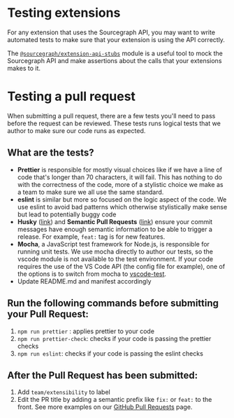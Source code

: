 # Testing extensions

For any extension that uses the Sourcegraph API, you may want to write automated
tests to make sure that your extension is using the API correctly.

The
[`@sourcegraph/extension-api-stubs`](https://github.com/sourcegraph/extension-api-stubs)
module is a useful tool to mock the Sourcegraph API and make assertions about
the calls that your extensions makes to it.

# Testing a pull request 

When submitting a pull request, there are a few tests you'll need to pass before the request can be reviewed. These tests runs logical tests that we author to make sure our code runs as expected.

## What are the tests?
- **Prettier** is responsible for mostly visual choices like if we have a line of code that's longer than 70 characters, it will fail. This has nothing to do with the correctness of the code, more of a stylistic choice we make as a team to make sure we all use the same standard.
- **eslint** is similar but more so focused on the logic aspect of the code. We use eslint to avoid bad patterns which otherwise stylistically make sense but lead to potentially buggy code
- **Husky** ([link](https://typicode.github.io/husky/#/)) and **Semantic Pull Requests** ([link](https://github.com/zeke/semantic-pull-requests)) ensure your commit messages have enough semantic information to be able to trigger a release. For example, `feat:` tag is for new features.
- **Mocha**, a JavaScript test framework for Node.js, is responsible for running unit tests. We use mocha directly to author our tests, so the vscode module is not available to the test environment. If your code requires the use of the VS Code API (the config file for example), one of the options is to switch from mocha to [vscode-test](https://code.visualstudio.com/api/working-with-extensions/testing-extension).
- Update README.md and manifest accordingly

## Run the following commands before submitting your Pull Request:
1. `npm run prettier` : applies prettier to your code
1. `npm run prettier-check`: checks if your code is passing the prettier checks
1. `npm run eslint`: checks if your code is passing the eslint checks


## After the Pull Request has been submitted:
1. Add `team/extensibility` to label
2. Edit the PR title by adding a semantic prefix like `fix:` or `feat:` to the front. See more examples on our [GitHub Pull Requests](https://github.com/sourcegraph/sourcegraph-vscode/pulls) page.
